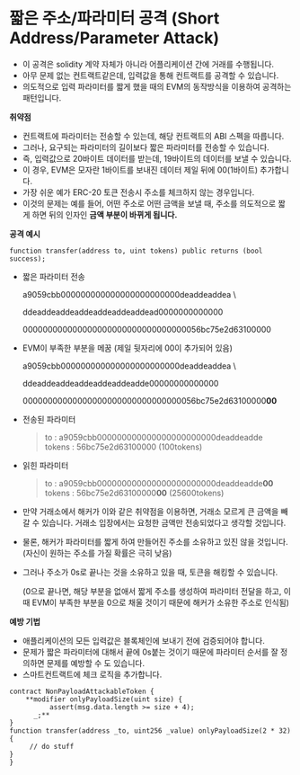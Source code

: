 # 짧은 주소/파라미터 공격 (Short Address/Parameter Attack)

- 이 공격은 solidity 계약 자체가 아니라 어플리케이션 간에 거래를 수행됩니다.
- 아무 문제 없는 컨트랙트같은데, 입력값을 통해 컨트랙트를 공격할 수 있습니다.
- 의도적으로 입력 파라미터를 짧게 했을 때의 EVM의 동작방식을 이용하여 공격하는 패턴입니다.

**취약점**

- 컨트랙트에 파라미터는 전송할 수 있는데, 해당 컨트랙트의 ABI 스펙을 따릅니다.
- 그러나, 요구되는 파라미터의 길이보다 짧은 파라미터를 전송할 수 있습니다.
- 즉, 입력값으로 20바이트 데이터를 받는데, 19바이트의 데이터를 보낼 수 있습니다.
- 이 경우, EVM은 모자란 1바이트를 보내진 데이터 제일 뒤에 00(1바이트) 추가합니다.
- 가장 쉬운 예가 ERC-20 토큰 전송시 주소를 체크하지 않는 경우입니다.
- 이것의 문제는 예를 들어, 어떤 주소로 어떤 금액을 보낼 때, 주소를 의도적으로 짧게 하면 뒤의 인자인 **금액 부분이 바뀌게 됩니다.**

**공격 예시**

```solidity
function transfer(address to, uint tokens) public returns (bool success);
```

- 짧은 파라미터 전송
    
    a9059cbb000000000000000000000000deaddeaddea \
    
    ddeaddeaddeaddeaddeaddeaddead0000000000000
    
    000000000000000000000000000000000056bc75e2d63100000
    
- EVM이 부족한 부분을 메꿈 (제일 뒷자리에 00이 추가되어 있음)
    
    a9059cbb000000000000000000000000deaddeaddea \
    
    ddeaddeaddeaddeaddeaddeadde00000000000000
    
    00000000000000000000000000000000056bc75e2d63100000**00**
    
- 전송된 파라미터
    
    > to : a9059cbb000000000000000000000000deaddeadde   
    tokens : 56bc75e2d63100000 (100tokens)
    > 
- 읽힌 파라미터
    
    > to : a9059cbb000000000000000000000000deaddeadde**00**   
    tokens : 56bc75e2d63100000**00** (25600tokens)
    > 

- 만약 거래소에서 해커가 이와 같은 취약점을 이용하면, 거래소 모르게 큰 금액을 빼갈 수 있습니다. 거래소 입장에서는 요청한 금액만 전송되었다고 생각할 것입니다.
- 물론, 해커가 파라미터를 짧게 하여 만들어진 주소를 소유하고 있진 않을 것입니다. (자신이 원하는 주소를 가질 확률은 극히 낮음)
- 그러나 주소가 0s로 끝나는 것을 소유하고 있을 때, 토큰을 해킹할 수 있습니다.
    
    (0으로 끝나면, 해당 부분을 없애서 짧게 주소를 생성하여 파라미터 전달을 하고, 이때 EVM이 부족한 부분을 0으로 채울 것이기 때문에 해커가 소유한 주소로 인식됨)
    

**예방 기법**

- 애플리케이션의 모든 입력값은 블록체인에 보내기 전에 검증되어야 합니다.
- 문제가 짧은 파라미터에 대해서 끝에 0s붙는 것이기 때문에 파라미터 순서를 잘 정의하면 문제를 예방할 수 도 있습니다.
- 스마트컨트랙트에 체크 로직을 추가합니다.

```solidity
contract NonPayloadAttackableToken {
    **modifier onlyPayloadSize(uint size) { 
          assert(msg.data.length >= size + 4);
      _;**    
}
function transfer(address _to, uint256 _value) onlyPayloadSize(2 * 32) {
     // do stuff   
}
}
```